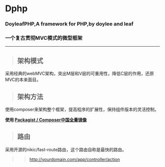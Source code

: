 # Dphp
### **DoyleafPHP,A framework for PHP,by doylee and leaf**
### **一个复古贯彻MVC模式的微型框架**
---
> ## 架构模式
采用经典的webMVC架构，突出M层和V层的可重用性，降低C层的作用，还原MVC的本来面目。
> ## 架构方法
使用composer来架构整个框架，提高程序的扩展性，保持组件版本的灵活控制。

**使用 [Packagist / Composer中国全量镜像](https://packagist.phpcomposer.com)**
> ## 路由
采用开源的nikic/fast-route路由，这个路由自称是最快的路由。
> > http://yourdomain.com/app/controller/action
